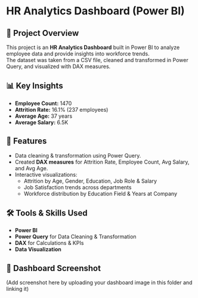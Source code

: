 # HR Analytics Dashboard (Power BI)

## 📌 Project Overview
This project is an **HR Analytics Dashboard** built in Power BI to analyze employee data and provide insights into workforce trends.  
The dataset was taken from a CSV file, cleaned and transformed in Power Query, and visualized with DAX measures.

## 📊 Key Insights
- **Employee Count:** 1470  
- **Attrition Rate:** 16.1% (237 employees)  
- **Average Age:** 37 years  
- **Average Salary:** 6.5K  

## 🔑 Features
- Data cleaning & transformation using Power Query.  
- Created **DAX measures** for Attrition Rate, Employee Count, Avg Salary, and Avg Age.  
- Interactive visualizations:  
  - Attrition by Age, Gender, Education, Job Role & Salary  
  - Job Satisfaction trends across departments  
  - Workforce distribution by Education Field & Years at Company  

## 🛠️ Tools & Skills Used
- **Power BI**  
- **Power Query** for Data Cleaning & Transformation  
- **DAX** for Calculations & KPIs  
- **Data Visualization**  

## 📸 Dashboard Screenshot
(Add screenshot here by uploading your dashboard image in this folder and linking it)  